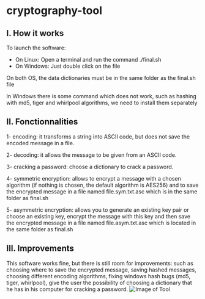 # cryptography-tool

## I. How it works ##
To launch the software:
- On Linux: Open a terminal and run the command ./final.sh
- On Windows: Just double click on the file

On both OS, the data dictionaries must be in the same folder as the final.sh file

In Windows there is some command which does not work, such as hashing with md5, tiger and whirlpool algorithms, we need to install them separately


## II. Fonctionnalities ##
1- encoding: it transforms a string into ASCII code, but does not save the encoded message in a file.

2- decoding: it allows the message to be given from an ASCII code.

3- cracking a password: choose a dictionary to crack a password.

4- symmetric encryption: allows to encrypt a message with a chosen algorithm (if nothing is chosen, the default algorithm is AES256) and to save the encrypted message in a file named file.sym.txt.asc which is in the same folder as final.sh

5- asymmetric encryption: allows you to generate an existing key pair or choose an existing key, encrypt the message with this key and then save the encrypted message in a file named file.asym.txt.asc which is located in the same folder as final.sh

 ## III. Improvements ##

This software works fine, but there is still room for improvements: such as choosing where to save the encrypted message, saving hashed messages, choosing different encoding algorithms, fixing windows hash bugs (md5, tiger, whirlpool), give the user the possibility of choosing a dictionary that he has in his computer for cracking a password.
![Image of Tool](https://scontent.ftun15-1.fna.fbcdn.net/v/t1.15752-9/215984510_957281025051760_3789646575683484264_n.png?_nc_cat=110&ccb=1-3&_nc_sid=ae9488&_nc_eui2=AeGiCIrILNys6KN1ioYyC8ToqRLmuCi2vZOpEua4KLa9k4o9UZdqLEHEscyVnPHtSfY&_nc_ohc=W80tFAO6LmwAX_zv4Rd&tn=Yr2BXvjdnd8ZVFCZ&_nc_ht=scontent.ftun15-1.fna&oh=5ee2685aa3e1b3da3cbc36bdf5202576&oe=60F35D8C)
